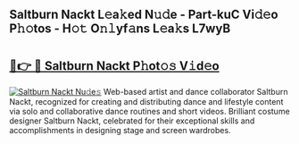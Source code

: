 ## Saltburn Nackt L𝚎a𝚔ed N𝚞𝚍e - Part-kuC Vi𝚍𝚎o P𝚑𝚘tos - H𝚘𝚝 O𝚗𝚕yf𝚊ns L𝚎a𝚔s L7wyB

# <h2><a href="http://kf6gfb.oniu.top/?m=Saltburn+Nackt">🔗👉 🔴 Saltburn Nackt P𝚑ot𝚘𝚜 V𝚒d𝚎o</a></h2>

[![Saltburn Nackt Nu𝚍e𝚜](https://i.imgur.com/0qMVB7G.gif)](http://kf6gfb.oniu.top/?m=Saltburn+Nackt)
Web-based artist and dance collaborator Saltburn Nackt, recognized for creating and distributing dance and lifestyle content via solo and collaborative dance routines and short videos. Brilliant costume designer Saltburn Nackt, celebrated for their exceptional skills and accomplishments in designing stage and screen wardrobes.  
